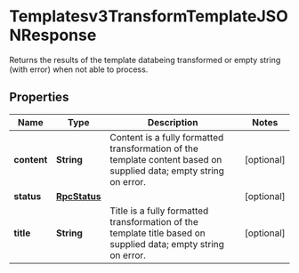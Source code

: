 

# Templatesv3TransformTemplateJSONResponse

Returns the results of the template databeing transformed or empty string (with error) when not able to process.

## Properties

| Name | Type | Description | Notes |
|------------ | ------------- | ------------- | -------------|
|**content** | **String** | Content is a fully formatted transformation of the template content based on supplied data; empty string on error. |  [optional] |
|**status** | [**RpcStatus**](RpcStatus.md) |  |  [optional] |
|**title** | **String** | Title is a fully formatted transformation of the template title based on supplied data; empty string on error. |  [optional] |



